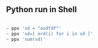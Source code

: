 ## Python run in Shell


```py

~ ppx 'sd = "asdfdf"'
~ ppx 'sd=[ ord(i) for i in sd ]'
~ ppx 'sum(sd)'

```
